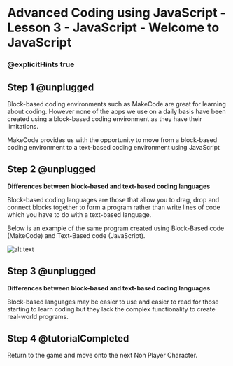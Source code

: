 # Advanced Coding using JavaScript - Lesson 3 - JavaScript - Welcome to JavaScript

### @explicitHints true


## Step 1 @unplugged

Block-based coding environments such as MakeCode are great for learning about coding. However none of the apps we use on a daily basis have been created using a block-based coding environment as they have their limitations.

MakeCode provides us with the opportunity to move from a block-based coding environment to a text-based coding environment using JavaScript

## Step 2 @unplugged
**Differences between block-based and text-based coding languages**

Block-based coding languages are those that allow you to drag, drop and connect blocks together to form a program rather than write lines of code which you have to do with a text-based language.

Below is an example of the same program created using Block-Based code (MakeCode) and Text-Based code (JavaScript).

![alt text](https://advancedjs.codingcredentials.com/Lesson3/3/images/1.png?raw=true "Compare")

## Step 3 @unplugged
**Differences between block-based and text-based coding languages**

Block-based languages may be easier to use and easier to read for those starting to learn coding but they lack the complex functionality to create real-world programs.

## Step 4 @tutorialCompleted
Return to the game and move onto the next Non Player Character.